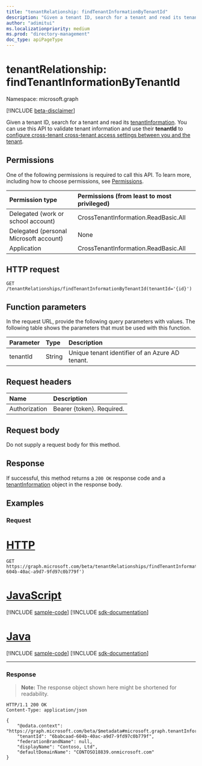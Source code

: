 ```yaml
---
title: "tenantRelationship: findTenantInformationByTenantId"
description: "Given a tenant ID, search for a tenant and read its tenantInformation."
author: "adimitui"
ms.localizationpriority: medium
ms.prod: "directory-management"
doc_type: apiPageType
---
```


# tenantRelationship: findTenantInformationByTenantId

Namespace: microsoft.graph

[!INCLUDE [beta-disclaimer](../../includes/beta-disclaimer.md)]

Given a tenant ID, search for a tenant and read its [tenantInformation](../resources/tenantInformation.md). You can use this API to validate tenant information and use their **tenantId** to [configure cross-tenant cross-tenant access settings between you and the tenant](../resources/crosstenantaccesspolicyconfigurationpartner.md).

## Permissions

One of the following permissions is required to call this API. To learn more, including how to choose permissions, see [Permissions](/graph/permissions-reference).

|Permission type|Permissions (from least to most privileged)|
|:---|:---|
|Delegated (work or school account)|CrossTenantInformation.ReadBasic.All|
|Delegated (personal Microsoft account)|None|
|Application|CrossTenantInformation.ReadBasic.All|

## HTTP request

<!-- {
  "blockType": "ignored"
}
-->
``` http
GET /tenantRelationships/findTenantInformationByTenantId(tenantId='{id}')
```

## Function parameters

In the request URL, provide the following query parameters with values. The following table shows the parameters that must be used with this function.

|Parameter|Type|Description|
|:---|:---|:---|
| tenantId | String | Unique tenant identifier of an Azure AD tenant. |

## Request headers

|Name|Description|
|:---|:---|
|Authorization|Bearer {token}. Required.|

## Request body

Do not supply a request body for this method.

## Response

If successful, this method returns a `200 OK` response code and a [tenantInformation](../resources/tenantinformation.md) object in the response body.

## Examples

### Request


# [HTTP](#tab/http)
<!-- {
  "blockType": "request",
  "name": "tenantrelationshiprootthis.findtenantinformationbytenantid"
}
-->

``` http
GET https://graph.microsoft.com/beta/tenantRelationships/findTenantInformationByTenantId(tenantId='6babcaad-604b-40ac-a9d7-9fd97c0b779f')
```

# [JavaScript](#tab/javascript)
[!INCLUDE [sample-code](../includes/snippets/javascript/tenantrelationshiprootthisfindtenantinformationbytenantid-javascript-snippets.md)]
[!INCLUDE [sdk-documentation](../includes/snippets/snippets-sdk-documentation-link.md)]

# [Java](#tab/java)
[!INCLUDE [sample-code](../includes/snippets/java/tenantrelationshiprootthisfindtenantinformationbytenantid-java-snippets.md)]
[!INCLUDE [sdk-documentation](../includes/snippets/snippets-sdk-documentation-link.md)]

---

### Response

>**Note:** The response object shown here might be shortened for readability.

<!-- {
  "blockType": "response",
  "truncated": true,
  "@odata.type": "microsoft.graph.tenantInformation"
}
-->

``` http
HTTP/1.1 200 OK
Content-Type: application/json

{
    "@odata.context": "https://graph.microsoft.com/beta/$metadata#microsoft.graph.tenantInformation",
    "tenantId": "6babcaad-604b-40ac-a9d7-9fd97c0b779f",
    "federationBrandName": null,
    "displayName": "Contoso, Ltd",
    "defaultDomainName": "CONTOSO18839.onmicrosoft.com"
}
```

